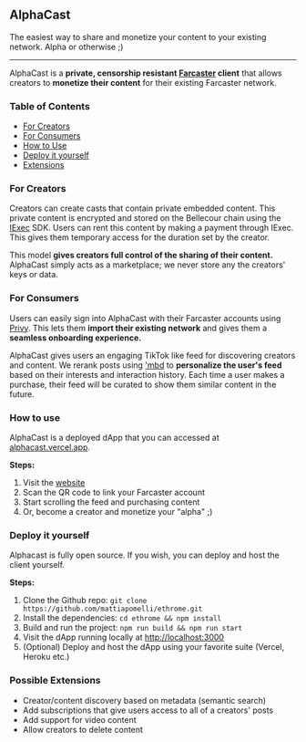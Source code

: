 ## AlphaCast
The easiest way to share and monetize your content to your existing network. Alpha or otherwise ;)

-----
AlphaCast is a **private, censorship resistant [Farcaster](https://farcaster.xyz/) client** that allows creators to **monetize their content** for their existing Farcaster network. 

### Table of Contents
- [For Creators](#for-creators)
- [For Consumers](#for-consumers)
- [How to Use](#how-to-use)
- [Deploy it yourself](#deploy-it-yourself)
- [Extensions](#possible-extensions)

### For Creators
Creators can create casts that contain private embedded content. This private content is encrypted and stored on the Bellecour chain using the [IExec](https://www.iex.ec/) SDK. Users can rent this content by making a payment through IExec. This gives them temporary access for the duration set by the creator.

This model **gives creators full control of the sharing of their content.** AlphaCast simply acts as a marketplace; we never store any the creators' keys or data.

### For Consumers
Users can easily sign into AlphaCast with their Farcaster accounts using [Privy](https://www.privy.io/). This lets them **import their existing network** and gives them a **seamless onboarding experience.** 

AlphaCast gives users an engaging TikTok like feed for discovering creators and content. We rerank posts using ['mbd](https://mbd.xyz) to **personalize the user's feed** based on their interests and interaction history. Each time a user makes a purchase, their feed will be curated to show them similar content in the future.

### How to use
AlphaCast is a deployed dApp that you can accessed at [alphacast.vercel.app](https://alphacast.vercel.app). 

**Steps:**
1. Visit the [website](https://alphacast.vercel.app)
2. Scan the QR code to link your Farcaster account
3. Start scrolling the feed and purchasing content
4. Or, become a creator and monetize your "alpha" ;)

### Deploy it yourself
Alphacast is fully open source. If you wish, you can deploy and host the client yourself.

**Steps:**
1. Clone the Github repo: `git clone https://github.com/mattiapomelli/ethrome.git`
2. Install the dependencies: `cd ethrome && npm install`
3. Build and run the project: `npm run build && npm run start`
4. Visit the dApp running locally at [http://localhost:3000](http://localhost:3000)
5. (Optional) Deploy and host the dApp using your favorite suite (Vercel, Heroku etc.)
 
### Possible Extensions
- Creator/content discovery based on metadata (semantic search)
- Add subscriptions that give users access to all of a creators' posts
- Add support for video content
- Allow creators to delete content